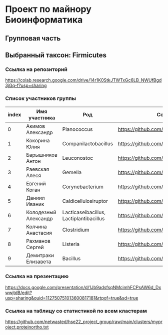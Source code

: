 # Проект по майнору Биоинформатика
## Групповая часть
## Выбранный таксон: Firmicutes

### Ссылка на репозиторий

https://colab.research.google.com/drive/14r1K0StkJTWTxGc6LB_NWUfBgd3jGq-f?usp=sharing

### Список участников группы

|index|Имя участника|Род|Ссылка на репозиторий|
|---|---|---|---|
|0|Акимов Александр|Planococcus|https://github.com/brokensm1le/hse22_project_Firmicutes|
|1|Кокорина Юлия|Companilactobacillus|https://github.com/jakokorina/hse22_project_Firmicutes|
|2|Барышников Антон|Leuconostoc|https://github.com/abarankab/hse22_bioinf_project|
|3|Раевская Алеся|Gemella|https://github.com/Esya-rae/hse22_project|
|4|Евгений Коган|Corynebacterium|https://github.com/mondique/hse22_project|
|5|Даниил Иваник|Caldicellulosiruptor|https://github.com/divanik/hse22_project|
|6|Колодезный Александр|Lacticaseibacillus, Lactiplantibacillus|https://github.com/AlexKolodezny/hse22_project|
|7|Колчина Анастасия|Clostridium|https://github.com/netwasted/hse22_project_Firmicutes|
|8|Рахманов Сергей|Listeria|https://github.com/shoraii/hse22_project|
|9|Демитраки Елизавета|Bacillus|https://github.com/x3042/hse22_project_bioinf|

### Ссылка на презентацию

https://docs.google.com/presentation/d/1Jb9adsfsqNMcimhFCPsAW6d_DxwwjtdB/edit?usp=sharing&ouid=112750751013600817181&rtpof=true&sd=true

### Ссылка на таблицу со статистикой по всем кластерам

https://github.com/netwasted/hse22_project_group/raw/main/clusters/myproject.proteinortho.txt
